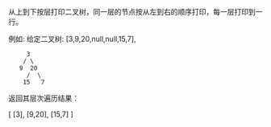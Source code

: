 从上到下按层打印二叉树，同一层的节点按从左到右的顺序打印，每一层打印到一行。

例如:
给定二叉树: [3,9,20,null,null,15,7],
```
     3
    / \
   9  20
     /  \
    15   7
```

返回其层次遍历结果：

[
[3],
[9,20],
[15,7]
]